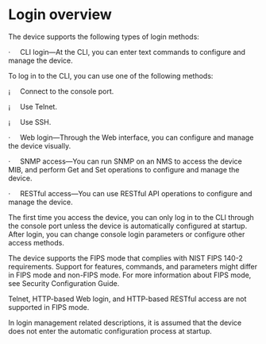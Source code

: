 
# Login overview

The device supports the following types
of login methods:

·     CLI login—At the CLI, you can enter text commands to configure and manage the
device. 

To log in to the CLI, you can use one of
the following methods:

¡     Connect
to the console port.

¡     Use
Telnet.

¡     Use
SSH.

·     Web login—Through the Web interface, you can configure and manage the device visually.

·     SNMP access—You can run SNMP on an NMS to access the device MIB, and perform Get
and Set operations to configure and manage the device.

·     RESTful access—You can use RESTful API operations to configure and manage the
device.

The first time you access the device, you can
only log in to the CLI through the console port unless the device is automatically
configured at startup. After login, you can change console login parameters or configure
other access methods.

The device supports the FIPS mode that
complies with NIST FIPS 140-2 requirements. Support for features, commands, and
parameters might differ in FIPS mode and non-FIPS mode. For more information
about FIPS mode, see Security Configuration Guide.

Telnet, HTTP-based Web login, and
HTTP-based RESTful access are not supported in FIPS mode.

In login management related descriptions,
it is assumed that the device does not enter the automatic configuration
process at startup.

